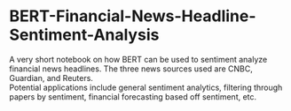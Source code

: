 # BERT-Financial-News-Headline-Sentiment-Analysis
A very short notebook on how BERT can be used to sentiment analyze financial news headlines. The three news sources used are CNBC, Guardian, and Reuters. \
Potential applications include general sentiment analytics, filtering through papers by sentiment, financial forecasting based off sentiment, etc.
